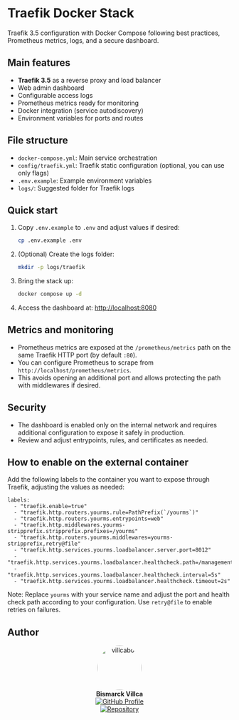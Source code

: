 # Traefik Docker Stack

Traefik 3.5 configuration with Docker Compose following best practices, Prometheus metrics, logs, and a secure dashboard.

## Main features
- **Traefik 3.5** as a reverse proxy and load balancer
- Web admin dashboard
- Configurable access logs
- Prometheus metrics ready for monitoring
- Docker integration (service autodiscovery)
- Environment variables for ports and routes

## File structure
- `docker-compose.yml`: Main service orchestration
- `config/traefik.yml`: Traefik static configuration (optional, you can use only flags)
- `.env.example`: Example environment variables
- `logs/`: Suggested folder for Traefik logs

## Quick start
1. Copy `.env.example` to `.env` and adjust values if desired:
	```sh
	cp .env.example .env
	```
2. (Optional) Create the logs folder:
	```sh
	mkdir -p logs/traefik
	```
3. Bring the stack up:
	```sh
	docker compose up -d
	```
4. Access the dashboard at: [http://localhost:8080](http://localhost:8080)

## Metrics and monitoring
- Prometheus metrics are exposed at the `/prometheus/metrics` path on the same Traefik HTTP port (by default `:80`).
- You can configure Prometheus to scrape from `http://localhost/prometheus/metrics`.
- This avoids opening an additional port and allows protecting the path with middlewares if desired.

## Security
- The dashboard is enabled only on the internal network and requires additional configuration to expose it safely in production.
- Review and adjust entrypoints, rules, and certificates as needed.

## How to enable on the external container

Add the following labels to the container you want to expose through Traefik, adjusting the values as needed:

```properties
labels:
  - "traefik.enable=true"
  - "traefik.http.routers.yourms.rule=PathPrefix(`/yourms`)"
  - "traefik.http.routers.yourms.entrypoints=web"
  - "traefik.http.middlewares.yourms-stripprefix.stripprefix.prefixes=/yourms"
  - "traefik.http.routers.yourms.middlewares=yourms-stripprefix,retry@file"
  - "traefik.http.services.yourms.loadbalancer.server.port=8012"
  - "traefik.http.services.yourms.loadbalancer.healthcheck.path=/management/health"
  - "traefik.http.services.yourms.loadbalancer.healthcheck.interval=5s"
  - "traefik.http.services.yourms.loadbalancer.healthcheck.timeout=2s"
```

Note: Replace `yourms` with your service name and adjust the port and health check path according to your configuration. Use `retry@file` to enable retries on failures.

## Author

<div align="center">
  <img src="https://github.com/villcabo.png" width="100" height="100" style="border-radius: 50%;" alt="villcabo">
  <br/>
  <strong>Bismarck Villca</strong>
  <br/>
  <a href="https://github.com/villcabo">
    <img src="https://img.shields.io/badge/GitHub-villcabo-blue?style=flat-square&logo=github" alt="GitHub Profile">
  </a>
  <br/>
  <a href="https://github.com/villcabo/traefik-docker">
    <img src="https://img.shields.io/badge/Repository-traefik--docker-green?style=flat-square&logo=github" alt="Repository">
  </a>
</div>
